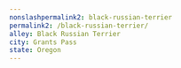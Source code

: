 ```yaml
---
﻿nonslashpermalink2: black-russian-terrier
permalink2: /black-russian-terrier/
alley: Black Russian Terrier
city: Grants Pass
state: Oregon
---
```

